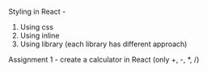 Styling in React -
1. Using css
2. Using inline
3. Using library (each library has different approach)

Assignment 1 - 
create a calculator in React (only +, -, *, /)